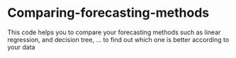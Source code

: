 # Comparing-forecasting-methods
This code helps you to compare your forecasting methods such as linear regression, and decision tree, ... to find out which one is better according to your data
